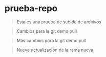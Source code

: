 # prueba-repo
> Esta es una prueba de subida de archivos

> Cambios para la git demo pull

> Más cambios para la git demo pull

> Nueva actualización de la rama nueva
